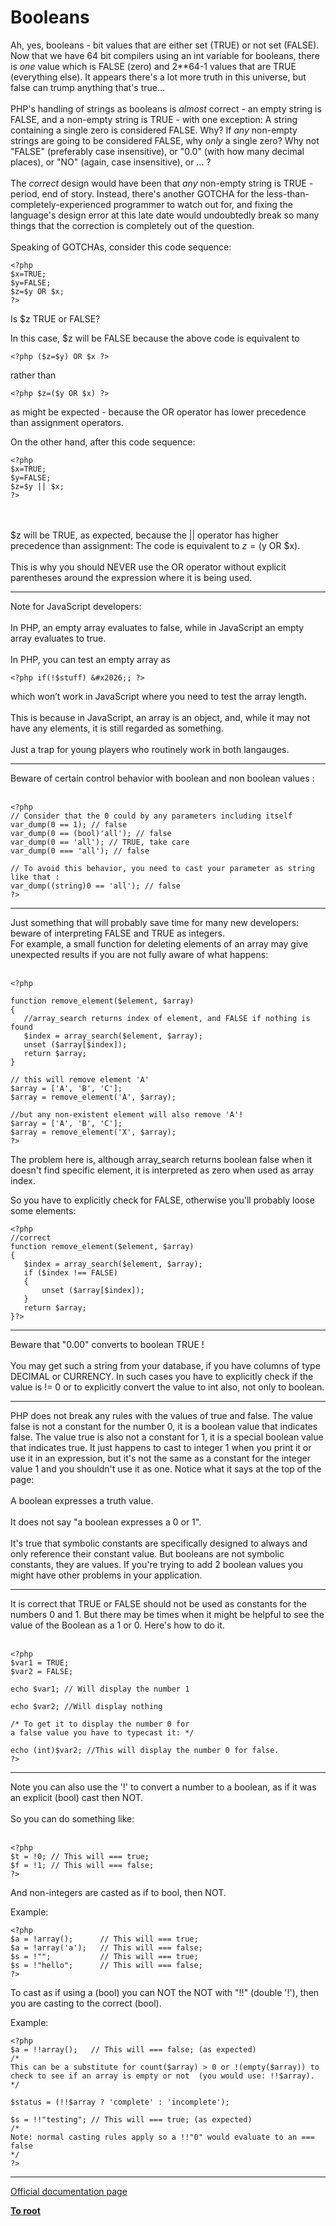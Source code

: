# Booleans



Ah, yes, booleans - bit values that are either set (TRUE) or not set (FALSE).  Now that we have 64 bit compilers using an int variable for booleans, there is *one* value which is FALSE (zero) and 2**64-1 values that are TRUE (everything else).  It appears there&apos;s a lot more truth in this universe, but false can trump anything that&apos;s true...<br><br>PHP&apos;s handling of strings as booleans is *almost* correct - an empty string is FALSE, and a non-empty string is TRUE - with one exception:  A string containing a single zero is considered FALSE.  Why?  If *any* non-empty strings are going to be considered FALSE, why *only* a single zero?  Why not "FALSE" (preferably case insensitive), or "0.0" (with how many decimal places), or "NO" (again, case insensitive), or ... ?<br><br>The *correct* design would have been that *any* non-empty string is TRUE - period, end of story.  Instead, there&apos;s another GOTCHA for the less-than-completely-experienced programmer to watch out for, and fixing the language&apos;s design error at this late date would undoubtedly break so many things that the correction is completely out of the question.<br><br>Speaking of GOTCHAs, consider this code sequence:<br>

```
<?php
$x=TRUE;
$y=FALSE;
$z=$y OR $x;
?>
```


Is $z TRUE or FALSE?

In this case, $z will be FALSE because the above code is equivalent to 

```
<?php ($z=$y) OR $x ?>
```
 rather than 

```
<?php $z=($y OR $x) ?>
```
 as might be expected - because the OR operator has lower precedence than assignment operators.

On the other hand, after this code sequence:


```
<?php
$x=TRUE;
$y=FALSE;
$z=$y || $x;
?>
```
<br><br>$z will be TRUE, as expected, because the || operator has higher precedence than assignment:  The code is equivalent to $z=($y OR $x).<br><br>This is why you should NEVER use the OR operator without explicit parentheses around the expression where it is being used.  

---

Note for JavaScript developers:<br><br>In PHP, an empty array evaluates to false, while in JavaScript an empty array evaluates to true.<br><br>In PHP, you can test an empty array as 

```
<?php if(!$stuff) &#x2026;; ?>
```
 which won&#x2019;t work in JavaScript where you need to test the array length.<br><br>This is because in JavaScript, an array is an object, and, while it may not have any elements, it is still regarded as something.<br><br>Just a trap for young players who routinely work in both langauges.  

---

Beware of certain control behavior with boolean and non boolean values :<br><br>

```
<?php
// Consider that the 0 could by any parameters including itself
var_dump(0 == 1); // false
var_dump(0 == (bool)'all'); // false
var_dump(0 == 'all'); // TRUE, take care
var_dump(0 === 'all'); // false

// To avoid this behavior, you need to cast your parameter as string like that :
var_dump((string)0 == 'all'); // false
?>
```
  

---

Just something that will probably save time for many new developers: beware of interpreting FALSE and TRUE as integers. <br>For example, a small function for deleting elements of an array may give unexpected results if you are not fully aware of what happens: <br><br>

```
<?php

function remove_element($element, $array)
{
   //array_search returns index of element, and FALSE if nothing is found
   $index = array_search($element, $array);
   unset ($array[$index]);
   return $array; 
}

// this will remove element 'A'
$array = ['A', 'B', 'C'];
$array = remove_element('A', $array);

//but any non-existent element will also remove 'A'!
$array = ['A', 'B', 'C'];
$array = remove_element('X', $array);
?>
```


The problem here is, although array_search returns boolean false when it doesn't find specific element, it is interpreted as zero when used as array index.

So you have to explicitly check for FALSE, otherwise you'll probably loose some elements:



```
<?php
//correct
function remove_element($element, $array)
{
   $index = array_search($element, $array);
   if ($index !== FALSE) 
   {
       unset ($array[$index]);
   }
   return $array; 
}?>
```
  

---

Beware that "0.00" converts to boolean TRUE !<br><br>You may get such a string from your database, if you have columns of type DECIMAL or CURRENCY. In such cases you have to explicitly check if the value is != 0 or to explicitly convert the value to int also, not only to boolean.  

---

PHP does not break any rules with the values of true and false.  The value false is not a constant for the number 0, it is a boolean value that indicates false.  The value true is also not a constant for 1, it is a special boolean value that indicates true.  It just happens to cast to integer 1 when you print it or use it in an expression, but it&apos;s not the same as a constant for the integer value 1 and you shouldn&apos;t use it as one.  Notice what it says at the top of the page:<br><br>A boolean expresses a truth value.<br><br>It does not say "a boolean expresses a 0 or 1".<br><br>It&apos;s true that symbolic constants are specifically designed to always and only reference their constant value.  But booleans are not symbolic constants, they are values.  If you&apos;re trying to add 2 boolean values you might have other problems in your application.  

---

It is correct that TRUE or FALSE should not be used as constants for the numbers 0 and 1. But there may be times when it might be helpful to see the value of the Boolean as a 1 or 0. Here&apos;s how to do it.<br><br>

```
<?php
$var1 = TRUE;
$var2 = FALSE;

echo $var1; // Will display the number 1

echo $var2; //Will display nothing

/* To get it to display the number 0 for
a false value you have to typecast it: */

echo (int)$var2; //This will display the number 0 for false.
?>
```
  

---

Note you can also use the &apos;!&apos; to convert a number to a boolean, as if it was an explicit (bool) cast then NOT.<br><br>So you can do something like:<br><br>

```
<?php
$t = !0; // This will === true;
$f = !1; // This will === false;
?>
```


And non-integers are casted as if to bool, then NOT.

Example:



```
<?php
$a = !array();      // This will === true;
$a = !array('a');   // This will === false;
$s = !"";           // This will === true;
$s = !"hello";      // This will === false;
?>
```


To cast as if using a (bool) you can NOT the NOT with "!!" (double '!'), then you are casting to the correct (bool).

Example:



```
<?php
$a = !!array();   // This will === false; (as expected)
/* 
This can be a substitute for count($array) > 0 or !(empty($array)) to check to see if an array is empty or not  (you would use: !!$array).
*/

$status = (!!$array ? 'complete' : 'incomplete');

$s = !!"testing"; // This will === true; (as expected)
/* 
Note: normal casting rules apply so a !!"0" would evaluate to an === false
*/
?>
```
  

---

[Official documentation page](https://www.php.net/manual/en/language.types.boolean.php)

**[To root](/README.md)**